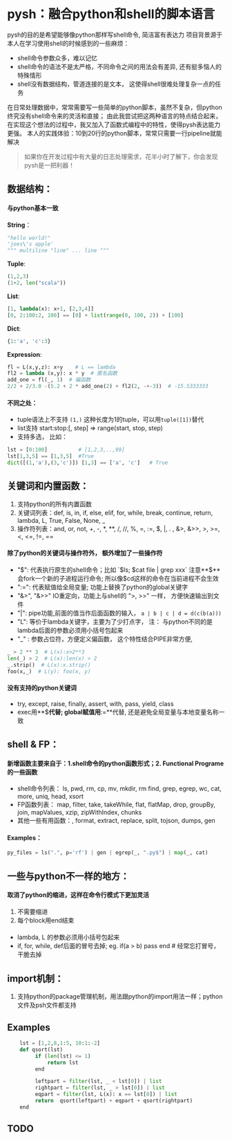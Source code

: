 # pysh：融合python和shell的脚本语言

pysh的目的是希望能够像python那样写shell命令, 简洁富有表达力
项目背景源于本人在学习使用shell的时候感到的一些麻烦：
- shell命令参数众多，难以记忆
- shell命令的语法不是太严格，不同命令之间的用法会有差异, 还有挺多恼人的特殊情形
- shell没有数据结构，管道连接的是文本， 这使得shell很难处理复杂一点的任务

在日常处理数据中，常常需要写一些简单的python脚本，虽然不复杂，但python终究没有shell命令来的灵活和直接；
由此我尝试把这两种语言的特点结合起来，在实现这个想法的过程中，我又加入了函数式编程中的特性，使得pysh表达能力更强。 
本人的实践体验：10到20行的python脚本，常常只需要一行pipeline就能解决

> 如果你在开发过程中有大量的日志处理需求，花半小时了解下，你会发现pysh是一把利器！


## 数据结构：

#### 与python基本一致

**String**： 
```python
"hello world!" 
'joes\'s apple' 
""" multiline "line" ... line """
```
**Tuple**:   
```python
(1,2,3) 
(1+2, len("scala"))
```
**List**:    
```python
[1, lambda(x): x+1, [2,3,4]] 
[0, 2:100:2, 100] == [0] + list(range(0, 100, 2)) + [100] 
```
**Dict**:
```python
{1:'a', 'c':3}
```
**Expression**:
```python
fl = L(x,y,z): x+y    # L == lambda
fl2 = lambda (x,y): x * y  # 匿名函数
add_one = fl(_, 1)  # 偏函数
2/2 + 2/3.0 -(5.2 + 2 * add_one(2) + fl2(2, -+-3))  # -15.5333333
```

#### 不同之处：

- tuple语法上不支持 `(1,)` 这种长度为1的tuple，可以用`tuple([1])`替代
- list支持 start:stop:[, step] => range(start, stop, step)
- 支持多选， 比如：
```python
lst = [0:100]          # [1,2,3,..,99]
lst[1,3,5] == [1,3,5]  #True
dict([(1,'a'),(3,'c')]) [1,3] == ['a', 'c']   # True
```


## 关键词和内置函数：

1.  支持python的所有内置函数
2.  关键词列表：def, is, in, if, else, elif, for, while, break, continue, return, lambda, L, True, False, None, _
3.  操作符列表：and, or, not, +, -, *, **, /, //, %, =, :=, $, |, . , &>, &>>, >, >=, <, <=, !=, ==

#### 除了python的关键词与操作符外， 额外增加了一些操作符

- "$": 代表执行原生的shell命令；比如 `$ls; $cat file | grep xxx`  注意**$**会fork一个新的子进程运行命令; 所以像$cd这样的命令在当前进程不会生效
- ":=": 代表赋值给全局变量; 功能上替换了python的global关键字
- "&>", "&>>"  IO重定向，功能上与shell的 ">, >>" 一样， 方便快速输出到文件
- "|": pipe功能,前面的值当作后面函数的输入， `a | b | c | d = d(c(b(a)))`
- "L": 等价于lambda关键字，主要为了少打点字， 注： 与python不同的是lambda后面的参数必须用小括号包起来
- "_" : 参数占位符，方便定义偏函数， 这个特性结合PIPE非常方便, 

```python
_ > 2 ** 3  # L(x):x>2**3
len(_) > 2  # L(x):len(x) > 2
_.strip()  # L(x):x.strip()
foo(x,_)  # L(y): foo(x, y)
```

#### 没有支持的python关键词

- try, except, raise, finally, assert, with, pass, yield, class
- exec用**$**代替; global赋值用**:=**代替, 还是避免全局变量与本地变量名称一致


## shell & FP：

#### 新增函数主要来自于：1.shell命令的python函数形式；2. Functional Programe的一些函数

- shell命令列表： ls, pwd, rm, cp, mv, mkdir, rm find, grep, egrep, wc, cat, more, uniq, head, xsort
- FP函数列表： map, filter, take, takeWhile, flat, flatMap, drop, groupBy, join, mapValues, xzip, zipWithIndex, chunks
- 其他一些有用函数：, format, extract, replace, split, tojson, dumps, gen

#### Examples：  

```python
py_files = ls(".", p='rf') | gen | egrep(_, ".py$") | map(_, cat) 
```

## 一些与python不一样的地方：

#### 取消了python的缩进，这样在命令行模式下更加灵活

1. 不需要缩进
2. 每个block用end结束

####
- lambda, L 的参数必须用小括号包起来
- if, for, while, def后面的冒号去掉;  eg. if(a > b) pass end  # 经常忘打冒号，干脆去掉 

## import机制：

1.  支持python的package管理机制，用法跟python的import用法一样；python文件及psh文件都支持

## Examples

```python
    lst = [1,2,8,1:5, 10:1:-2]
    def qsort(lst)
         if (len(lst) <= 1)
             return lst
         end

         leftpart = filter(lst, _ < lst[0]) | list
         rightpart = filter(lst, _ > lst[0]) | list
         eqpart = filter(lst, L(x): x == lst[0]) | list
         return  qsort(leftpart) + eqpart + qsort(rightpart)
    end
```

## TODO
